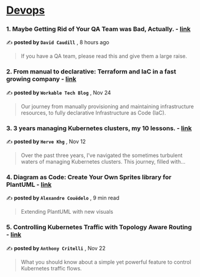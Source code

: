 
<h1><a href=https://medium.com/tag/devops/recommended target="_blank" rel="noopener noreferrer">Devops</a></h1>
<h3>1. Maybe Getting Rid of Your QA Team was Bad, Actually. - <a href=https://medium.com/@davidkcaudill/maybe-getting-rid-of-your-qa-team-was-bad-actually-52c408bd048b?source=tag_recommended_feed---------0-84----------devops----------99380aab_40c6_4640_9579_777bbfe98dc2------- target="_blank" rel="noopener noreferrer">link</a></h3>

✍️ **posted by `David Caudill`** <date> , 8 hours ago</date>

<blockquote>If you have a QA team, please read this and give them a large raise.</blockquote>

<h3>2. From manual to declarative: Terraform and IaC in a fast growing company - <a href=https://medium.com/@workabletechblog/from-manual-to-declarative-our-journey-with-terraform-and-iac-c95e6778f3f0?source=tag_recommended_feed---------1-107----------devops----------99380aab_40c6_4640_9579_777bbfe98dc2------- target="_blank" rel="noopener noreferrer">link</a></h3>

✍️ **posted by `Workable Tech Blog`** <date> , Nov 24</date>

<blockquote>Our journey from manually provisioning and maintaining infrastructure resources, to fully declarative Infrastructure as Code (IaC).</blockquote>

<h3>3. 3 years managing Kubernetes clusters, my 10 lessons. - <a href=https://medium.com/@hervekhg/3-years-managing-kubernetes-clusters-my-10-lessons-b565a5509f0e?source=tag_recommended_feed---------2-85----------devops----------99380aab_40c6_4640_9579_777bbfe98dc2------- target="_blank" rel="noopener noreferrer">link</a></h3>

✍️ **posted by `Herve Khg`** <date> , Nov 12</date>

<blockquote>Over the past three years, I’ve navigated the sometimes turbulent waters of managing Kubernetes clusters. This journey, filled with…</blockquote>

<h3>4. Diagram as Code: Create Your Own Sprites library for PlantUML - <a href=https://medium.com/itnext/diagram-as-code-create-your-own-sprites-library-for-plantuml-f8cffb83b038?source=tag_recommended_feed---------3-84----------devops----------99380aab_40c6_4640_9579_777bbfe98dc2------- target="_blank" rel="noopener noreferrer">link</a></h3>

✍️ **posted by `Alexandre Couëdelo`** <date> , 9 min read</date>

<blockquote>Extending PlantUML with new visuals</blockquote>

<h3>5. Controlling Kubernetes Traffic with Topology Aware Routing - <a href=https://medium.com/itnext/controlling-kubernetes-traffic-with-topology-aware-routing-9b1d51a43bd7?source=tag_recommended_feed---------4-107----------devops----------99380aab_40c6_4640_9579_777bbfe98dc2------- target="_blank" rel="noopener noreferrer">link</a></h3>

✍️ **posted by `Anthony Critelli`** <date> , Nov 22</date>

<blockquote>What you should know about a simple yet powerful feature to control Kubernetes traffic flows.</blockquote>

